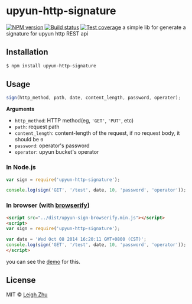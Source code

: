 # upyun-http-signature
[![NPM version](https://img.shields.io/npm/v/upyun-http-signature.svg?style=flat)](https://www.npmjs.org/package/upyun-http-signature)
[![Build status](https://img.shields.io/travis/lisposter/upyun-http-signature.svg?style=flat)](https://travis-ci.org/lisposter/upyun-http-signature)
[![Test coverage](https://img.shields.io/coveralls/lisposter/upyun-http-signature.svg?style=flat)](https://coveralls.io/r/lisposter/upyun-http-signature?branch=master)
a simple lib for generate a signature for upyun http REST api

## Installation

```bash
$ npm install upyun-http-signature
```

## Usage

```js
sign(http_method, path, date, content_length, password, operater);
```

__Arguments__

* `http_method`: HTTP method(eg, `'GET'`, `'PUT'`, etc)
* `path`: request path
* `content_length`: content-length of the request, if no request body, it should be `0`
* `password`: operator's password
* `operator`: upyun bucket's operator 

### In Node.js
```js
var sign = require('upyun-http-signature');

console.log(sign('GET', '/test', date, 10, 'password', 'operator'));
```

### In browser (with [browserify](http://browserify.org/))
```html
<script src="../dist/upyun-sign-browserify.min.js"></script>
<script>
var sign = require('upyun-http-signature');

var date = 'Wed Oct 08 2014 16:20:11 GMT+0800 (CST)';
console.log(sign('GET', '/test', date, 10, 'password', 'operator'));
</script>
```
you can see the [demo](https://github.com/lisposter/upyun-http-signature/blob/master/demo/index.html) for this.

## License

MIT © [Leigh Zhu](#)
